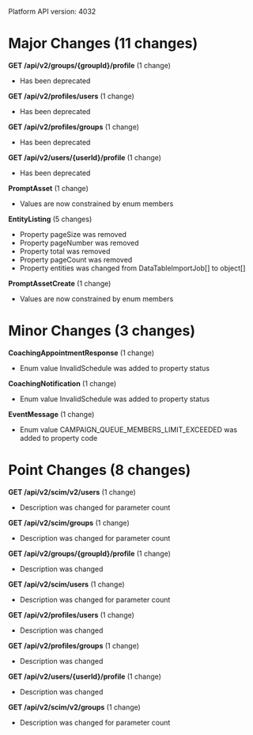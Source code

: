 Platform API version: 4032


# Major Changes (11 changes)

**GET /api/v2/groups/{groupId}/profile** (1 change)

* Has been deprecated

**GET /api/v2/profiles/users** (1 change)

* Has been deprecated

**GET /api/v2/profiles/groups** (1 change)

* Has been deprecated

**GET /api/v2/users/{userId}/profile** (1 change)

* Has been deprecated

**PromptAsset** (1 change)

* Values are now constrained by enum members

**EntityListing** (5 changes)

* Property pageSize was removed
* Property pageNumber was removed
* Property total was removed
* Property pageCount was removed
* Property entities was changed from DataTableImportJob[] to object[]

**PromptAssetCreate** (1 change)

* Values are now constrained by enum members


# Minor Changes (3 changes)

**CoachingAppointmentResponse** (1 change)

* Enum value InvalidSchedule was added to property status

**CoachingNotification** (1 change)

* Enum value InvalidSchedule was added to property status

**EventMessage** (1 change)

* Enum value CAMPAIGN_QUEUE_MEMBERS_LIMIT_EXCEEDED was added to property code


# Point Changes (8 changes)

**GET /api/v2/scim/v2/users** (1 change)

* Description was changed for parameter count

**GET /api/v2/scim/groups** (1 change)

* Description was changed for parameter count

**GET /api/v2/groups/{groupId}/profile** (1 change)

* Description was changed

**GET /api/v2/scim/users** (1 change)

* Description was changed for parameter count

**GET /api/v2/profiles/users** (1 change)

* Description was changed

**GET /api/v2/profiles/groups** (1 change)

* Description was changed

**GET /api/v2/users/{userId}/profile** (1 change)

* Description was changed

**GET /api/v2/scim/v2/groups** (1 change)

* Description was changed for parameter count
